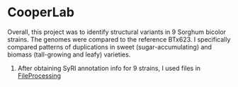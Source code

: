 # CooperLab
Overall, this project was to identify structural variants in 9 Sorghum bicolor strains.  The genomes were compared to the reference BTx623.
I specifically compared patterns of duplications in sweet (sugar-accumulating) and biomass (tall-growing and leafy) varieties.
1) After obtaining SyRI annotation info for 9 strains, I used files in [FileProcessing](CooperLabWork/FileProcessing)
